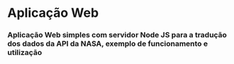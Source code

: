 # Aplicação Web

### Aplicação Web simples com servidor Node JS para a tradução dos dados da API da NASA, exemplo de funcionamento e utilização
